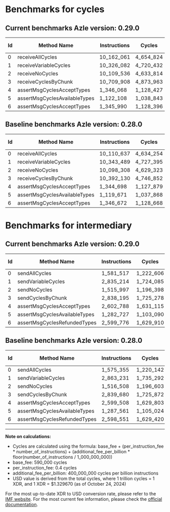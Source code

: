 # Benchmarks for cycles

## Current benchmarks Azle version: 0.29.0

| Id  | Method Name                   | Instructions | Cycles    | USD           | USD/Million Calls | Change                             |
| --- | ----------------------------- | ------------ | --------- | ------------- | ----------------- | ---------------------------------- |
| 0   | receiveAllCycles              | 10_162_061   | 4_654_824 | $0.0000061894 | $6.18             | <font color="red">+51_424</font>   |
| 1   | receiveVariableCycles         | 10_326_082   | 4_720_432 | $0.0000062766 | $6.27             | <font color="green">-17_407</font> |
| 2   | receiveNoCycles               | 10_109_536   | 4_633_814 | $0.0000061614 | $6.16             | <font color="red">+11_228</font>   |
| 3   | receiveCyclesByChunk          | 10_709_908   | 4_873_963 | $0.0000064808 | $6.48             | <font color="red">+317_778</font>  |
| 4   | assertMsgCyclesAcceptTypes    | 1_346_068    | 1_128_427 | $0.0000015004 | $1.50             | <font color="red">+1_370</font>    |
| 5   | assertMsgCyclesAvailableTypes | 1_122_108    | 1_038_843 | $0.0000013813 | $1.38             | <font color="red">+2_437</font>    |
| 6   | assertMsgCyclesAcceptTypes    | 1_345_990    | 1_128_396 | $0.0000015004 | $1.50             | <font color="green">-682</font>    |

## Baseline benchmarks Azle version: 0.28.0

| Id  | Method Name                   | Instructions | Cycles    | USD           | USD/Million Calls |
| --- | ----------------------------- | ------------ | --------- | ------------- | ----------------- |
| 0   | receiveAllCycles              | 10_110_637   | 4_634_254 | $0.0000061620 | $6.16             |
| 1   | receiveVariableCycles         | 10_343_489   | 4_727_395 | $0.0000062859 | $6.28             |
| 2   | receiveNoCycles               | 10_098_308   | 4_629_323 | $0.0000061555 | $6.15             |
| 3   | receiveCyclesByChunk          | 10_392_130   | 4_746_852 | $0.0000063117 | $6.31             |
| 4   | assertMsgCyclesAcceptTypes    | 1_344_698    | 1_127_879 | $0.0000014997 | $1.49             |
| 5   | assertMsgCyclesAvailableTypes | 1_119_671    | 1_037_868 | $0.0000013800 | $1.38             |
| 6   | assertMsgCyclesAcceptTypes    | 1_346_672    | 1_128_668 | $0.0000015008 | $1.50             |

# Benchmarks for intermediary

## Current benchmarks Azle version: 0.29.0

| Id  | Method Name                   | Instructions | Cycles    | USD           | USD/Million Calls | Change                             |
| --- | ----------------------------- | ------------ | --------- | ------------- | ----------------- | ---------------------------------- |
| 0   | sendAllCycles                 | 1_581_517    | 1_222_606 | $0.0000016257 | $1.62             | <font color="red">+6_162</font>    |
| 1   | sendVariableCycles            | 2_835_214    | 1_724_085 | $0.0000022925 | $2.29             | <font color="green">-28_017</font> |
| 2   | sendNoCycles                  | 1_515_997    | 1_196_398 | $0.0000015908 | $1.59             | <font color="green">-511</font>    |
| 3   | sendCyclesByChunk             | 2_838_195    | 1_725_278 | $0.0000022941 | $2.29             | <font color="green">-1_485</font>  |
| 4   | assertMsgCyclesAcceptTypes    | 2_602_788    | 1_631_115 | $0.0000021688 | $2.16             | <font color="red">+3_280</font>    |
| 5   | assertMsgCyclesAvailableTypes | 1_282_727    | 1_103_090 | $0.0000014667 | $1.46             | <font color="green">-4_834</font>  |
| 6   | assertMsgCyclesRefundedTypes  | 2_599_776    | 1_629_910 | $0.0000021672 | $2.16             | <font color="red">+1_225</font>    |

## Baseline benchmarks Azle version: 0.28.0

| Id  | Method Name                   | Instructions | Cycles    | USD           | USD/Million Calls |
| --- | ----------------------------- | ------------ | --------- | ------------- | ----------------- |
| 0   | sendAllCycles                 | 1_575_355    | 1_220_142 | $0.0000016224 | $1.62             |
| 1   | sendVariableCycles            | 2_863_231    | 1_735_292 | $0.0000023074 | $2.30             |
| 2   | sendNoCycles                  | 1_516_508    | 1_196_603 | $0.0000015911 | $1.59             |
| 3   | sendCyclesByChunk             | 2_839_680    | 1_725_872 | $0.0000022948 | $2.29             |
| 4   | assertMsgCyclesAcceptTypes    | 2_599_508    | 1_629_803 | $0.0000021671 | $2.16             |
| 5   | assertMsgCyclesAvailableTypes | 1_287_561    | 1_105_024 | $0.0000014693 | $1.46             |
| 6   | assertMsgCyclesRefundedTypes  | 2_598_551    | 1_629_420 | $0.0000021666 | $2.16             |

---

**Note on calculations:**

- Cycles are calculated using the formula: base_fee + (per_instruction_fee \* number_of_instructions) + (additional_fee_per_billion \* floor(number_of_instructions / 1_000_000_000))
- base_fee: 590_000 cycles
- per_instruction_fee: 0.4 cycles
- additional_fee_per_billion: 400_000_000 cycles per billion instructions
- USD value is derived from the total cycles, where 1 trillion cycles = 1 XDR, and 1 XDR = $1.329670 (as of October 24, 2024)

For the most up-to-date XDR to USD conversion rate, please refer to the [IMF website](https://www.imf.org/external/np/fin/data/rms_sdrv.aspx).
For the most current fee information, please check the [official documentation](https://internetcomputer.org/docs/current/developer-docs/gas-cost#execution).

